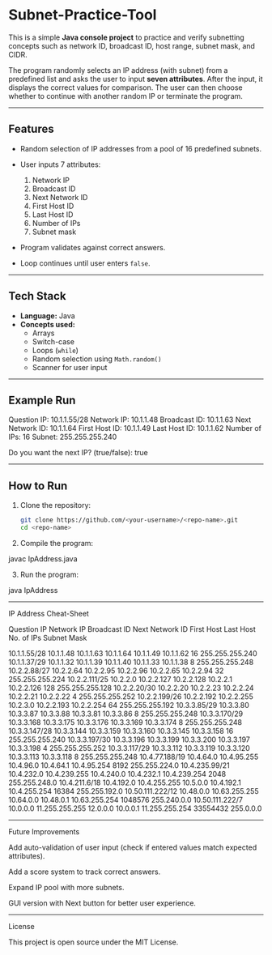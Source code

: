 # Subnet-Practice-Tool

This is a simple **Java console project** to practice and verify subnetting concepts such as network ID, broadcast ID, host range, subnet mask, and CIDR.  

The program randomly selects an IP address (with subnet) from a predefined list and asks the user to input **seven attributes**. After the input, it displays the correct values for comparison. The user can then choose whether to continue with another random IP or terminate the program.

---

## Features

- Random selection of IP addresses from a pool of 16 predefined subnets.  
- User inputs 7 attributes:
  1. Network IP  
  2. Broadcast ID  
  3. Next Network ID  
  4. First Host ID  
  5. Last Host ID  
  6. Number of IPs  
  7. Subnet mask  

- Program validates against correct answers.  
- Loop continues until user enters `false`.  

---

## Tech Stack

- **Language:** Java  
- **Concepts used:**  
  - Arrays  
  - Switch-case  
  - Loops (`while`)  
  - Random selection using `Math.random()`  
  - Scanner for user input  

---

## Example Run

Question IP: 10.1.1.55/28
Network IP:
10.1.1.48
Broadcast ID:
10.1.1.63
Next Network ID:
10.1.1.64
First Host ID:
10.1.1.49
Last Host ID:
10.1.1.62
Number of IPs:
16
Subnet:
255.255.255.240

Do you want the next IP? (true/false): true

---

## How to Run

1. Clone the repository:  
   ```bash
   git clone https://github.com/<your-username>/<repo-name>.git
   cd <repo-name>

2. Compile the program:

javac IpAddress.java


3. Run the program:

java IpAddress




---

IP Address Cheat-Sheet

Question IP Network IP Broadcast ID Next Network ID First Host Last Host No. of IPs Subnet Mask

10.1.1.55/28 10.1.1.48 10.1.1.63 10.1.1.64 10.1.1.49 10.1.1.62 16 255.255.255.240
10.1.1.37/29 10.1.1.32 10.1.1.39 10.1.1.40 10.1.1.33 10.1.1.38 8 255.255.255.248
10.2.2.88/27 10.2.2.64 10.2.2.95 10.2.2.96 10.2.2.65 10.2.2.94 32 255.255.255.224
10.2.2.111/25 10.2.2.0 10.2.2.127 10.2.2.128 10.2.2.1 10.2.2.126 128 255.255.255.128
10.2.2.20/30 10.2.2.20 10.2.2.23 10.2.2.24 10.2.2.21 10.2.2.22 4 255.255.255.252
10.2.2.199/26 10.2.2.192 10.2.2.255 10.2.3.0 10.2.2.193 10.2.2.254 64 255.255.255.192
10.3.3.85/29 10.3.3.80 10.3.3.87 10.3.3.88 10.3.3.81 10.3.3.86 8 255.255.255.248
10.3.3.170/29 10.3.3.168 10.3.3.175 10.3.3.176 10.3.3.169 10.3.3.174 8 255.255.255.248
10.3.3.147/28 10.3.3.144 10.3.3.159 10.3.3.160 10.3.3.145 10.3.3.158 16 255.255.255.240
10.3.3.197/30 10.3.3.196 10.3.3.199 10.3.3.200 10.3.3.197 10.3.3.198 4 255.255.255.252
10.3.3.117/29 10.3.3.112 10.3.3.119 10.3.3.120 10.3.3.113 10.3.3.118 8 255.255.255.248
10.4.77.188/19 10.4.64.0 10.4.95.255 10.4.96.0 10.4.64.1 10.4.95.254 8192 255.255.224.0
10.4.235.99/21 10.4.232.0 10.4.239.255 10.4.240.0 10.4.232.1 10.4.239.254 2048 255.255.248.0
10.4.211.6/18 10.4.192.0 10.4.255.255 10.5.0.0 10.4.192.1 10.4.255.254 16384 255.255.192.0
10.50.111.222/12 10.48.0.0 10.63.255.255 10.64.0.0 10.48.0.1 10.63.255.254 1048576 255.240.0.0
10.50.111.222/7 10.0.0.0 11.255.255.255 12.0.0.0 10.0.0.1 11.255.255.254 33554432 255.0.0.0



---

Future Improvements

Add auto-validation of user input (check if entered values match expected attributes).

Add a score system to track correct answers.

Expand IP pool with more subnets.

GUI version with Next button for better user experience.



---

License

This project is open source under the MIT License.
